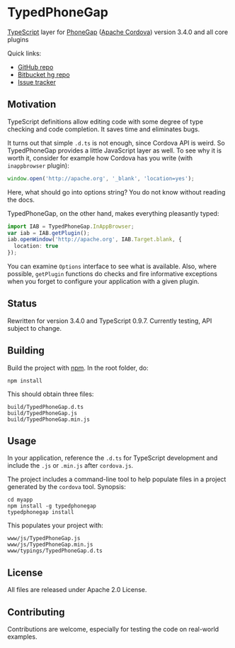 # TypedPhoneGap

[TypeScript][ts] layer for [PhoneGap][phonegap] ([Apache
Cordova][cordova]) version 3.4.0 and all core plugins

Quick links:

* [GitHub repo](http://github.com/intellifactory/TypedPhoneGap)
* [Bitbucket hg repo](http://bitbucket.org/IntelliFactory/typedphonegap)
* [Issue tracker](https://github.com/intellifactory/TypedPhoneGap/issues)

## Motivation

TypeScript definitions allow editing code with some degree of type
checking and code completion.  It saves time and eliminates bugs.

It turns out that simple `.d.ts` is not enough, since Cordova API is
weird.  So TypedPhoneGap provides a little JavaScript layer as
well. To see why it is worth it, consider for example how Cordova has
you write (with `inappbrowser` plugin):

```javascript
window.open('http://apache.org', '_blank', 'location=yes');    
```    

Here, what should go into options string? You do not know without
reading the docs.

TypedPhoneGap, on the other hand, makes everything pleasantly typed:

```typescript
import IAB = TypedPhoneGap.InAppBrowser;
var iab = IAB.getPlugin();
iab.openWindow('http://apache.org', IAB.Target.blank, {
  location: true
});
```

You can examine `Options` interface to see what is available.  Also,
where possible, `getPlugin` functions do checks and fire informative
exceptions when you forget to configure your application with a given
plugin.

## Status

Rewritten for version 3.4.0 and TypeScript 0.9.7.  Currently testing,
API subject to change.

## Building

Build the project with [npm][npm].  In the root folder, do:

```
npm install
```

This should obtain three files:

```
build/TypedPhoneGap.d.ts
build/TypedPhoneGap.js
build/TypedPhoneGap.min.js
```

## Usage

In your application, reference the `.d.ts` for TypeScript development
and include the `.js` or `.min.js` after `cordova.js`.

The project includes a command-line tool to help populate files in a
project generated by the `cordova` tool.  Synopsis:

```
cd myapp
npm install -g typedphonegap
typedphonegap install
```

This populates your project with:

```
www/js/TypedPhoneGap.js
www/js/TypedPhoneGap.min.js
www/typings/TypedPhoneGap.d.ts
```

## License

All files are released under Apache 2.0 License.

## Contributing

Contributions are welcome, especially for testing the code on
real-world examples.

[phonegap]: http://phonegap.com/
[cordova]: https://cordova.apache.org/
[ts]: http://www.typescriptlang.org/
[npm]: https://www.npmjs.org/
